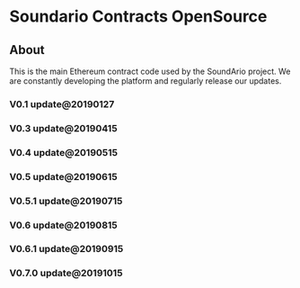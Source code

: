 # Soundario Contracts OpenSource

## About

This is the main Ethereum contract code used by the SoundArio project. We are constantly developing the platform and regularly release our updates.

### V0.1 update@20190127

### V0.3 update@20190415

### V0.4 update@20190515

### V0.5 update@20190615

### V0.5.1 update@20190715

### V0.6 update@20190815

### V0.6.1 update@20190915

### V0.7.0 update@20191015